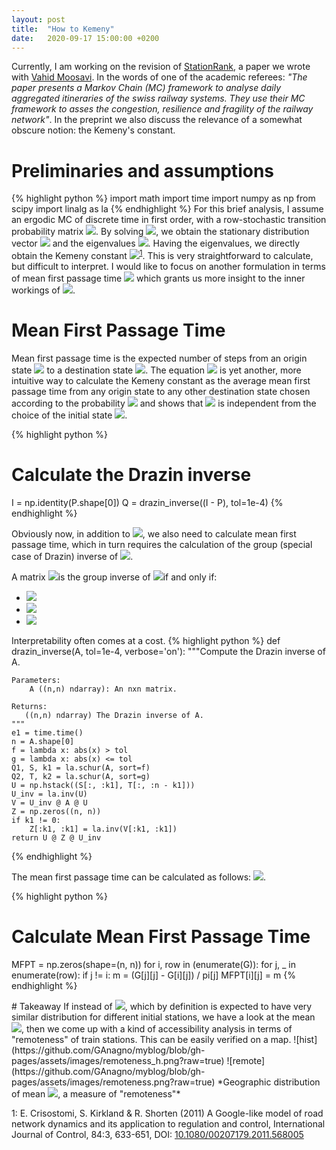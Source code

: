 ```yaml
---
layout: post
title:  "How to Kemeny"
date:   2020-09-17 15:00:00 +0200
---
```

Currently, I am working on the revision of [StationRank], a paper we wrote with [Vahid Moosavi]. In the words of one of the academic referees: *"The paper presents a Markov Chain (MC) framework to analyse daily aggregated itineraries of the swiss railway systems. They use their MC framework to asses the congestion, resilience and fragility of the railway network"*. In the preprint we also discuss the relevance of a somewhat obscure notion: the Kemeny's constant.

# Preliminaries and assumptions
{% highlight python %}
import math
import time
import numpy as np
from scipy import linalg as la
{% endhighlight %}
For this brief analysis, I assume an ergodic MC of discrete time in first order, with a row-stochastic transition probability matrix <img src="https://render.githubusercontent.com/render/math?math=\mathbb{P}">. By solving <img src="https://render.githubusercontent.com/render/math?math=\pi^T\mathbb{P}=\pi^T">, we obtain the stationary distribution vector <img src="https://render.githubusercontent.com/render/math?math=\pi^T"> and the eigenvalues <img src="https://render.githubusercontent.com/render/math?math=\lambda_1 = 1,\lambda_2,\dots,\lambda_n">.
Having the eigenvalues, we directly obtain the Kemeny constant <img src="https://render.githubusercontent.com/render/math?math=K=\displaystyle\sum_{j=2}^{n} \frac{1}{1-\lambda_j}"><sup>[1](#Kirkland)</sup>. This is very straightforward to calculate, but difficult to interpret. I would like to focus on another formulation in terms of mean first passage time <img src="https://render.githubusercontent.com/render/math?math=m_i{}_j"> which grants us more insight to the inner workings of <img src="https://render.githubusercontent.com/render/math?math=K">.

# Mean First Passage Time
Mean first passage time is the expected number of steps from an origin state <img src="https://render.githubusercontent.com/render/math?math=S_i"> 
to a destination state <img src="https://render.githubusercontent.com/render/math?math=S_j">. The  equation
<img src="https://render.githubusercontent.com/render/math?math=K=\displaystyle\sum_{j=1}^{n} m_i{}_j \pi_j"> is yet another, more intuitive way to calculate the Kemeny constant as the average mean first passage time from any origin state to any other destination state chosen according to the probability <img src="https://render.githubusercontent.com/render/math?math=\pi_j"> and shows that <img src="https://render.githubusercontent.com/render/math?math=K"> is independent from the choice of the initial state
<img src="https://render.githubusercontent.com/render/math?math=S_i">.    

{% highlight python %}
# Calculate the Drazin inverse
I = np.identity(P.shape[0])
Q = drazin_inverse((I - P), tol=1e-4)
{% endhighlight %}

Obviously now, in addition to <img src="https://render.githubusercontent.com/render/math?math=\pi^T">, we also need to calculate mean first passage time, which in turn requires the calculation of the group (special case of Drazin) inverse of <img src="https://render.githubusercontent.com/render/math?math=\Q=(\I-\mathbb{P})">.

<div style="page-break-after: always;"></div>

A matrix <img src="https://render.githubusercontent.com/render/math?math=\G">is the group inverse of <img src="https://render.githubusercontent.com/render/math?math=\Q,">if and only if:
- <img src="https://render.githubusercontent.com/render/math?math=(\Q)(\G)(\Q)=(\Q)">
- <img src="https://render.githubusercontent.com/render/math?math=(\G)(\Q)(\G)=(\G)">
- <img src="https://render.githubusercontent.com/render/math?math=(\Q)(\G)=(\G)(\Q)">

Interpretability often comes at a cost. 
{% highlight python %}
def drazin_inverse(A, tol=1e-4, verbose='on'):
    """Compute the Drazin inverse of A.

    Parameters:
        A ((n,n) ndarray): An nxn matrix.

    Returns:
       ((n,n) ndarray) The Drazin inverse of A.
    """
    e1 = time.time()
    n = A.shape[0]
    f = lambda x: abs(x) > tol
    g = lambda x: abs(x) <= tol
    Q1, S, k1 = la.schur(A, sort=f)
    Q2, T, k2 = la.schur(A, sort=g)
    U = np.hstack((S[:, :k1], T[:, :n - k1]))
    U_inv = la.inv(U)
    V = U_inv @ A @ U
    Z = np.zeros((n, n))
    if k1 != 0:
        Z[:k1, :k1] = la.inv(V[:k1, :k1])        
    return U @ Z @ U_inv
{% endhighlight %}

The mean first passage time can be calculated as follows:
<img src="https://render.githubusercontent.com/render/math?math=\m_i{}_j = \frac{g_j{}_j - g_i{}_j}{\pi_j}">.

{% highlight python %}
# Calculate Mean First Passage Time
MFPT = np.zeros(shape=(n, n))
for i, row in (enumerate(G)):
    for j, _ in enumerate(row):
        if j != i:
	    m = (G[j][j] - G[i][j]) / pi[j]
	    MFPT[i][j] = m
{% endhighlight %}

<div style="page-break-after: always;"></div>
# Takeaway
If instead of <img src="https://render.githubusercontent.com/render/math?math=\m_i{}_j">, which by definition is expected to have very similar distribution for different initial stations, we have a look at the mean <img src="https://render.githubusercontent.com/render/math?math=\m_j{}_i">, then we come up with a kind of accessibility analysis in terms of "remoteness" of train stations. This can be easily verified on a map.
![hist](https://github.com/GAnagno/myblog/blob/gh-pages/assets/images/remoteness_h.png?raw=true)
![remote](https://github.com/GAnagno/myblog/blob/gh-pages/assets/images/remoteness.png?raw=true)
*Geographic distribution of mean <img src="https://render.githubusercontent.com/render/math?math=m_j{}_i">, a measure of "remoteness"*

<a name="Kirkland">1</a>: E. Crisostomi, S. Kirkland & R. Shorten (2011) A Google-like model of road network dynamics and its application to regulation and control, International Journal of Control, 84:3, 633-651, DOI: [10.1080/00207179.2011.568005]

<div style="page-break-after: always;"></div>

[10.1080/00207179.2011.568005]: https://www.tandfonline.com/doi/abs/10.1080/00207179.2011.568005
[StationRank]: https://arxiv.org/abs/2006.02781
[Vahid Moosavi]: https://www.vahidmoosavi.me/
[OS]: https://www.ordnancesurvey.co.uk/


